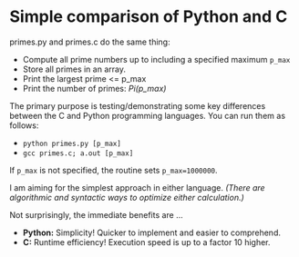 # Simple comparison of Python and C

primes.py and primes.c do the same thing:
*   Compute all prime numbers up to including a specified maximum `p_max`
*   Store all primes in an array.
*   Print the largest prime <= p_max
*   Print the number of primes: *Pi(p_max)*

The primary purpose is testing/demonstrating some key differences between the C and Python programming languages.
You can run them as follows:
* `python primes.py [p_max]`
* `gcc primes.c; a.out [p_max]`

If `p_max` is not specified, the routine sets `p_max=1000000`.

I am aiming for the simplest approach in either language. 
*(There are algorithmic and syntactic ways to optimize either calculation.)*

Not surprisingly, the immediate benefits are ...
* **Python:** Simplicity! Quicker to implement and easier to comprehend.
* **C:** Runtime efficiency! Execution speed is up to a factor 10 higher.
